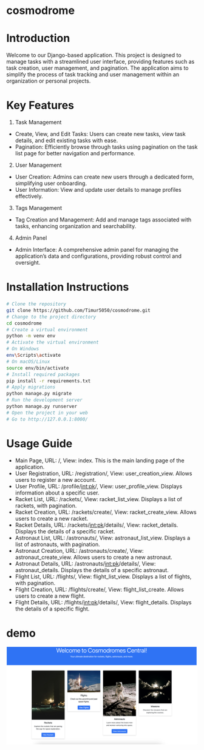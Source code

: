 # cosmodrome

# Introduction
Welcome to our Django-based application. This project is designed to manage tasks with a streamlined user interface, providing features such as task creation, user management, and pagination. The application aims to simplify the process of task tracking and user management within an organization or personal projects.

# Key Features
1) Task Management
- Create, View, and Edit Tasks: Users can create new tasks, view task details, and edit existing tasks with ease.
- Pagination: Efficiently browse through tasks using pagination on the task list page for better navigation and performance.
  
2) User Management
- User Creation: Admins can create new users through a dedicated form, simplifying user onboarding.
- User Information: View and update user details to manage profiles effectively.

3) Tags Management
- Tag Creation and Management: Add and manage tags associated with tasks, enhancing organization and searchability.

4) Admin Panel
- Admin Interface: A comprehensive admin panel for managing the application’s data and configurations, providing robust control and oversight.

# Installation Instructions
```sh
# Clone the repository
git clone https://github.com/Timur5050/cosmodrome.git
# Change to the project directory
cd cosmodrome
# Create a virtual environment
python -m venv env
# Activate the virtual environment
# On Windows
env\Scripts\activate
# On macOS/Linux
source env/bin/activate
# Install required packages
pip install -r requirements.txt
# Apply migrations
python manage.py migrate
# Run the development server
python manage.py runserver
# Open the project in your web
# Go to http://127.0.0.1:8000/
```

# Usage Guide
- Main Page, URL: /, View: index. This is the main landing page of the application.
- User Registration, URL: /registration/, View: user_creation_view. Allows users to register a new account.
- User Profile, URL: /profile/<int:pk>/, View: user_profile_view. Displays information about a specific user.
- Racket List, URL: /rackets/, View: racket_list_view. Displays a list of rackets, with pagination.
- Racket Creation, URL: /rackets/create/, View: racket_create_view. Allows users to create a new racket.
- Racket Details, URL: /rackets/<int:pk>/details/, View: racket_details. Displays the details of a specific racket.
- Astronaut List, URL: /astronauts/, View: astronaut_list_view. Displays a list of astronauts, with pagination.
- Astronaut Creation, URL: /astronauts/create/, View: astronaut_create_view. Allows users to create a new astronaut.
- Astronaut Details, URL: /astronauts/<int:pk>/details/, View: astronaut_details. Displays the details of a specific astronaut.
- Flight List, URL: /flights/, View: flight_list_view. Displays a list of flights, with pagination.
- Flight Creation, URL: /flights/create/, View: flight_list_create. Allows users to create a new flight.
- Flight Details, URL: /flights/<int:pk>/details/, View: flight_details. Displays the details of a specific flight.


# demo
![Website Interface](demo.png)

